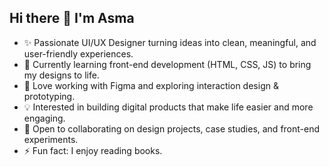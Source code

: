 ## Hi there 👋 I'm Asma

- ✨ Passionate UI/UX Designer turning ideas into clean, meaningful, and user-friendly experiences.
- 🌱 Currently learning front-end development (HTML, CSS, JS) to bring my designs to life.
- 🎨 Love working with Figma and exploring interaction design & prototyping.
- 💡 Interested in building digital products that make life easier and more engaging.
- 👯 Open to collaborating on design projects, case studies, and front-end experiments.
- ⚡ Fun fact: I enjoy reading books.
